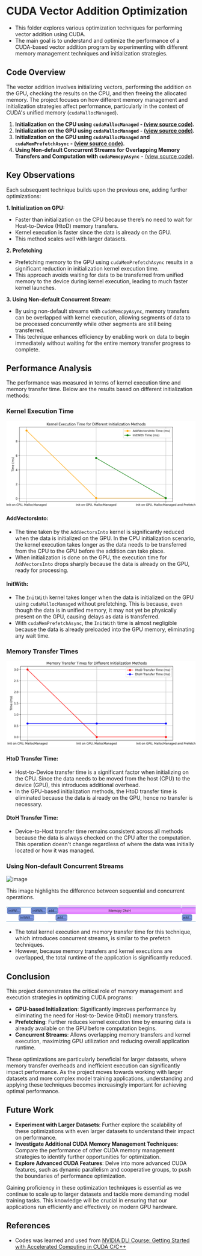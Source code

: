 # CUDA Vector Addition Optimization

- This folder explores various optimization techniques for performing vector addition using CUDA.  
- The main goal is to understand and optimize the performance of a CUDA-based vector addition program by experimenting with different memory management techniques and initialization strategies. 

## Code Overview

The vector addition involves initializing vectors, performing the addition on the GPU, checking the results on the CPU, and then freeing the allocated memory. The project focuses on how different memory management and initialization strategies affect performance, particularly in the context of CUDA's unified memory (`cudaMallocManaged`).

1. **Initialization on the CPU using `cudaMallocManaged` - [(view source code)](./vector_add_UM.cu).**
2. **Initialization on the GPU using `cudaMallocManaged` - [(view source code)](./vector_add_init_kernel.cu).**
3. **Initialization on the GPU using `cudaMallocManaged` and `cudaMemPrefetchAsync` - [(view source code)](./vector_add_init_kernel_prefetch.cu).**
4. **Using Non-default Concurrent Streams for Overlapping Memory Transfers and Computation with `cudaMemcpyAsync`** - [(view source code)](./overlap_xfer.cu).

## Key Observations

Each subsequent technique builds upon the previous one, adding further optimizations:

**1. Initialization on GPU:** 
  - Faster than initialization on the CPU because there’s no need to wait for Host-to-Device (HtoD) memory transfers.
  - Kernel execution is faster since the data is already on the GPU.
  - This method scales well with larger datasets.

**2. Prefetching**
  - Prefetching memory to the GPU using `cudaMemPrefetchAsync` results in a significant reduction in initialization kernel execution time.
  - This approach avoids waiting for data to be transferred from unified memory to the device during kernel execution, leading to much faster kernel launches.
 
**3. Using Non-default Concurrent Stream**:
  - By using non-default streams with `cudaMemcpyAsync`, memory transfers can be overlapped with kernel execution, allowing segments of data to be processed concurrently while other segments are still being transferred.
  - This technique enhances efficiency by enabling work on data to begin immediately without waiting for the entire memory transfer progress to complete.

## Performance Analysis

The performance was measured in terms of kernel execution time and memory transfer time. Below are the results based on different initialization methods:

### Kernel Execution Time

![Kernel Execution Time](./images/kernel_execution_time_comparison.png)

#### AddVectorsInto: 
  - The time taken by the `AddVectorsInto` kernel is significantly reduced when the data is initialized on the GPU. In the CPU initialization scenario, the kernel execution takes longer as the data needs to be transferred from the CPU to the GPU before the addition can take place.
  - When initialization is done on the GPU, the execution time for `AddVectorsInto` drops sharply because the data is already on the GPU, ready for processing.

#### InitWith:
  - The `InitWith` kernel takes longer when the data is initialized on the GPU using `cudaMallocManaged` without prefetching. This is because, even though the data is in unified memory, it may not yet be physically present on the GPU, causing delays as data is transferred.
  - With `cudaMemPrefetchAsync`, the `InitWith` time is almost negligible because the data is already preloaded into the GPU memory, eliminating any wait time.

### Memory Transfer Times

![Memory Transfer Times](./images/memory_transfer_time_comparison.png)

#### HtoD Transfer Time:
  - Host-to-Device transfer time is a significant factor when initializing on the CPU. Since the data needs to be moved from the host (CPU) to the device (GPU), this introduces additional overhead.
  - In the GPU-based initialization methods, the HtoD transfer time is eliminated because the data is already on the GPU, hence no transfer is necessary.

#### DtoH Transfer Time:
  - Device-to-Host transfer time remains consistent across all methods because the data is always checked on the CPU after the computation. This operation doesn't change regardless of where the data was initially located or how it was managed.

### Using Non-default Concurrent Streams
<img src="https://github.com/user-attachments/assets/f5a29faf-603f-4d86-8652-266bbc6f6d5e" alt="image" width="600"/>  
<p>This image highlights the difference between sequential and concurrent operations.</p>

![Concurrent Streams](./images/concurrent_streams_profile.png)
- The total kernel execution and memory transfer time for this technique, which introduces concurrent streams, is similar to the prefetch techniques.
- However, because memory transfers and kernel executions are overlapped, the total runtime of the application is significantly reduced. 

## Conclusion

This project demonstrates the critical role of memory management and execution strategies in optimizing CUDA programs:

- **GPU-based Initialization**: Significantly improves performance by eliminating the need for Host-to-Device (HtoD) memory transfers.
- **Prefetching**: Further reduces kernel execution time by ensuring data is already available on the GPU before computation begins.
- **Concurrent Streams**: Allows overlapping memory transfers and kernel execution, maximizing GPU utilization and reducing overall application runtime.

These optimizations are particularly beneficial for larger datasets, where memory transfer overheads and inefficient execution can significantly impact performance. As the project moves towards working with larger datasets and more complex model training applications, understanding and applying these techniques becomes increasingly important for achieving optimal performance.

## Future Work

- **Experiment with Larger Datasets**: Further explore the scalability of these optimizations with even larger datasets to understand their impact on performance.
- **Investigate Additional CUDA Memory Management Techniques**: Compare the performance of other CUDA memory management strategies to identify further opportunities for optimization.
- **Explore Advanced CUDA Features**: Delve into more advanced CUDA features, such as dynamic parallelism and cooperative groups, to push the boundaries of performance optimization.

Gaining proficiency in these optimization techniques is essential as we continue to scale up to larger datasets and tackle more demanding model training tasks. This knowledge will be crucial in ensuring that our applications run efficiently and effectively on modern GPU hardware.

## References
- Codes was learned and used from [NVIDIA DLI Course: Getting Started with Accelerated Computing in CUDA C/C++](https://learn.nvidia.com/courses/course-detail?course_id=course-v1:DLI+S-AC-04+V1)

